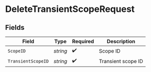 # DeleteTransientScopeRequest


## Fields

| Field              | Type               | Required           | Description        |
| ------------------ | ------------------ | ------------------ | ------------------ |
| `ScopeID`          | *string*           | :heavy_check_mark: | Scope ID           |
| `TransientScopeID` | *string*           | :heavy_check_mark: | Transient scope ID |
